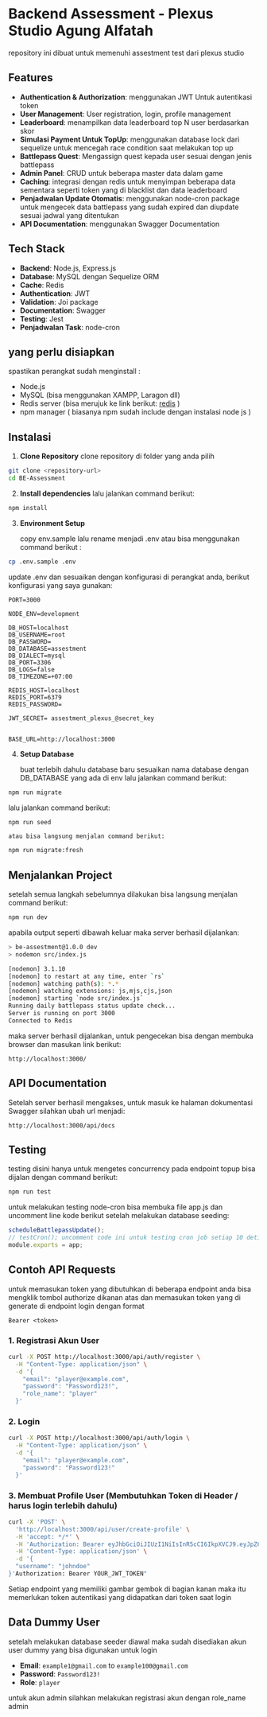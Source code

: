 # Backend Assessment - Plexus Studio Agung Alfatah

repository ini dibuat untuk memenuhi assestment test dari plexus studio

## Features

- **Authentication & Authorization**: menggunakan JWT Untuk autentikasi token
- **User Management**: User registration, login, profile management
- **Leaderboard**: menampilkan data leaderboard top N user berdasarkan skor
- **Simulasi Payment Untuk TopUp**: menggunakan database lock dari sequelize untuk mencegah race condition saat melakukan top up 
- **Battlepass Quest**: Mengassign quest kepada user sesuai dengan jenis battlepass
- **Admin Panel**: CRUD untuk beberapa master data dalam game
- **Caching**: integrasi dengan redis untuk menyimpan beberapa data sementara seperti token yang di blacklist dan data leaderboard 
- **Penjadwalan Update Otomatis**: menggunakan node-cron package untuk mengecek data battlepass yang sudah expired dan diupdate sesuai jadwal yang ditentukan
- **API Documentation**: menggunakan Swagger Documentation

## Tech Stack

- **Backend**: Node.js, Express.js
- **Database**: MySQL dengan Sequelize ORM
- **Cache**: Redis
- **Authentication**: JWT
- **Validation**: Joi package
- **Documentation**: Swagger
- **Testing**: Jest
- **Penjadwalan Task**: node-cron

## yang perlu disiapkan

spastikan perangkat sudah menginstall :

- Node.js 
- MySQL (bisa menggunakan XAMPP, Laragon dll)
- Redis server (bisa merujuk ke link berikut: [redis](https://redis.io/downloads/#Redis_Open_Source) )
- npm manager ( biasanya npm sudah include dengan instalasi node js )

## Instalasi

1. **Clone Repository**
clone repository di folder yang anda pilih 
```bash
git clone <repository-url>
cd BE-Assessment
```

2. **Install dependencies**
lalu jalankan command berikut: 
```bash
npm install
```

3. **Environment Setup**
   
   copy env.sample lalu rename menjadi .env atau bisa menggunakan command berikut :
```bash
cp .env.sample .env
```

   update .env dan sesuaikan dengan konfigurasi di perangkat anda, berikut konfigurasi yang saya gunakan:
```env
PORT=3000

NODE_ENV=development

DB_HOST=localhost
DB_USERNAME=root
DB_PASSWORD=
DB_DATABASE=assestment
DB_DIALECT=mysql
DB_PORT=3306
DB_LOGS=false
DB_TIMEZONE=+07:00

REDIS_HOST=localhost
REDIS_PORT=6379
REDIS_PASSWORD=

JWT_SECRET= assestment_plexus_@secret_key


BASE_URL=http://localhost:3000
```

4. **Setup Database**
   
   buat terlebih dahulu database baru sesuaikan nama database dengan DB_DATABASE yang ada di env lalu jalankan command berikut:
```bash
npm run migrate
```

   lalu jalankan command berikut:
```bash
npm run seed
```

    atau bisa langsung menjalan command berikut:
```bash
npm run migrate:fresh
```

## Menjalankan Project

setelah semua langkah sebelumnya dilakukan bisa langsung menjalan command berikut:
```bash
npm run dev
```

apabila output seperti dibawah keluar maka server berhasil dijalankan:
```bash
> be-assestment@1.0.0 dev
> nodemon src/index.js   

[nodemon] 3.1.10
[nodemon] to restart at any time, enter `rs`  
[nodemon] watching path(s): *.*
[nodemon] watching extensions: js,mjs,cjs,json
[nodemon] starting `node src/index.js`        
Running daily battlepass status update check...
Server is running on port 3000
Connected to Redis
```

maka server berhasil dijalankan, untuk pengecekan bisa dengan membuka browser dan masukan link berikut:
```
http://localhost:3000/
```

## API Documentation

Setelah server berhasil mengakses, untuk masuk ke halaman dokumentasi Swagger silahkan ubah url menjadi:
```
http://localhost:3000/api/docs
```

## Testing

testing disini hanya untuk mengetes concurrency pada endpoint topup bisa dijalan dengan command berikut:
```bash
npm run test
```

untuk melakukan testing node-cron bisa membuka file app.js dan uncomment line kode berikut setelah melakukan database seeding:
```javascript
scheduleBattlepassUpdate();
// testCron(); uncomment code ini untuk testing cron job setiap 10 detik
module.exports = app;
```


## Contoh API Requests
untuk memasukan token yang dibutuhkan di beberapa endpoint anda bisa mengklik tombol authorize dikanan atas dan memasukan token yang di generate di endpoint login dengan format
```
Bearer <token>
```

### 1. Registrasi Akun User
```bash
curl -X POST http://localhost:3000/api/auth/register \
  -H "Content-Type: application/json" \
  -d '{
    "email": "player@example.com",
    "password": "Password123!",
    "role_name": "player"
  }'
```

### 2. Login
```bash
curl -X POST http://localhost:3000/api/auth/login \
  -H "Content-Type: application/json" \
  -d '{
    "email": "player@example.com",
    "password": "Password123!"
  }'
```

### 3. Membuat Profile User (Membutuhkan Token di Header / harus login terlebih dahulu)
```bash
curl -X 'POST' \
  'http://localhost:3000/api/user/create-profile' \
  -H 'accept: */*' \
  -H 'Authorization: Bearer eyJhbGciOiJIUzI1NiIsInR5cCI6IkpXVCJ9.eyJpZCI6IjYyOGMwZmIyLTBiMGItNDI5Yi05NmIwLTc4MzQwZTcyMTc0ZCIsInJvbGVfbmFtZSI6InBsYXllciIsImlhdCI6MTc1MDgwMDYzNSwiZXhwIjoxNzUwODQzODM1fQ.gsjRCIx_QJTH9AQQStMWYzmPdP4hdauXJkhRK4L9e1U' \
  -H 'Content-Type: application/json' \
  -d '{
  "username": "johndoe"
}'Authorization: Bearer YOUR_JWT_TOKEN"
```
Setiap endpoint yang memiliki gambar gembok di bagian kanan maka itu memerlukan token autentikasi yang didapatkan dari token saat login


## Data Dummy User

setelah melakukan database seeder diawal maka sudah disediakan akun user dummy yang bisa digunakan untuk login
- **Email**: `example1@gmail.com` to `example100@gmail.com`
- **Password**: `Password123!`
- **Role**: `player`

untuk akun admin silahkan melakukan registrasi akun dengan role_name admin
